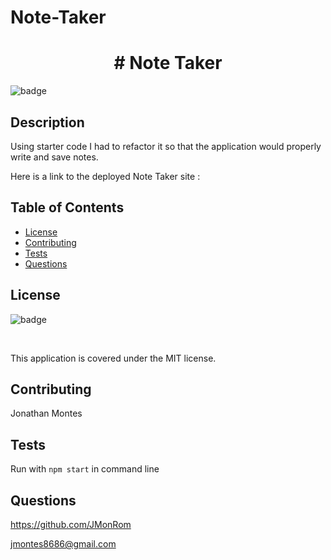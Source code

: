   # Note-Taker
  
  <h1 align="center"># Note Taker </h1>
  
  ![badge](https://img.shields.io/badge/license-MIT-red) <br />

  ## Description

  Using starter code I had to refactor it so that the application would properly write and save notes. 
    

  []()

  []()

  Here is a link to the deployed Note Taker site :

  []()

  ## Table of Contents
  * [License](#license)
  * [Contributing](#contributing)
  * [Tests](#tests)
  * [Questions](#questions)

  ## License

  ![badge](https://img.shields.io/badge/license-MIT-red) 

  <br />

  This application is covered under the MIT license.

  ## Contributing

  Jonathan Montes

  ## Tests

  Run with ` npm start ` in command line

  ## Questions

  https://github.com/JMonRom

  jmontes8686@gmail.com

